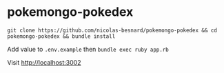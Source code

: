 # pokemongo-pokedex

`git clone https://github.com/nicolas-besnard/pokemongo-pokedex && cd pokemongo-pokedex && bundle install`

Add value to `.env.example` then `bundle exec ruby app.rb`

Visit [http://localhost:3002](http://localhost:3002)
